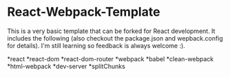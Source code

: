 # React-Webpack-Template

This is a very basic template that can be forked for React development. It includes the following (also checkout the package.json and wepback.config for details). I'm still learning so feedback is always welcome :).

*react
*react-dom
*react-dom-router
*webpack
  *babel
  *clean-webpack
  *html-webpack
  *dev-server
  *splitChunks
